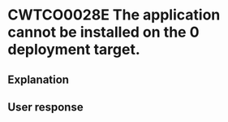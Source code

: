 # CWTCO0028E The application cannot be installed on the 0 deployment target.

## Explanation

## User response